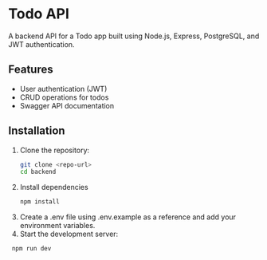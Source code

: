 # Todo API

A backend API for a Todo app built using Node.js, Express, PostgreSQL, and JWT authentication.

## Features
- User authentication (JWT)
- CRUD operations for todos
- Swagger API documentation

## Installation

1. Clone the repository:
   ```sh
   git clone <repo-url>
   cd backend
2. Install dependencies
   ```sh
   npm install
3. Create a .env file using .env.example as a reference and add your environment variables.
4. Start the development server:
  ```sh
   npm run dev

